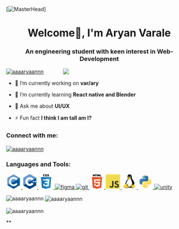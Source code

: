 [![MasterHead](https://mir-s3-cdn-cf.behance.net/project_modules/1400/34220e95746151.5e9ecde696cb0.gif)]
<h1 align="center">Welcome🌻, I'm Aryan Varale</h1>
<h3 align="center">An engineering student with keen interest in Web-Development</h3>
<img align="right" width="350" src="https://school.mangoanimate.com/wp-content/uploads/2023/06/Top-8-animated-text-gif-maker-software-for-stunning-text-animation.webp">

<p align="left"> <a href="https://github.com/ryo-ma/github-profile-trophy"><img src="https://github-profile-trophy.vercel.app/?username=aaaaryaannn" alt="aaaaryaannn" /></a> </p>

- 🔭 I’m currently working on **var/ary**

- 🌱 I’m currently learning **React native and Blender**

- 💬 Ask me about **UI/UX**

- ⚡ Fun fact **I think I am tall am I?**

<h3 align="left">Connect with me:</h3>
<p align="left">
<a href="https://instagram.com/aaaaryaannn" target="blank"><img align="center" src="https://raw.githubusercontent.com/rahuldkjain/github-profile-readme-generator/master/src/images/icons/Social/instagram.svg" alt="aaaaryaannn" height="30" width="40" /></a>
</p>

<h3 align="left">Languages and Tools:</h3>
<p align="left"> <a href="https://www.cprogramming.com/" target="_blank" rel="noreferrer"> <img src="https://raw.githubusercontent.com/devicons/devicon/master/icons/c/c-original.svg" alt="c" width="40" height="40"/> </a> <a href="https://www.w3schools.com/cpp/" target="_blank" rel="noreferrer"> <img src="https://raw.githubusercontent.com/devicons/devicon/master/icons/cplusplus/cplusplus-original.svg" alt="cplusplus" width="40" height="40"/> </a> <a href="https://www.w3schools.com/css/" target="_blank" rel="noreferrer"> <img src="https://raw.githubusercontent.com/devicons/devicon/master/icons/css3/css3-original-wordmark.svg" alt="css3" width="40" height="40"/> </a> <a href="https://www.figma.com/" target="_blank" rel="noreferrer"> <img src="https://www.vectorlogo.zone/logos/figma/figma-icon.svg" alt="figma" width="40" height="40"/> </a> <a href="https://git-scm.com/" target="_blank" rel="noreferrer"> <img src="https://www.vectorlogo.zone/logos/git-scm/git-scm-icon.svg" alt="git" width="40" height="40"/> </a> <a href="https://www.w3.org/html/" target="_blank" rel="noreferrer"> <img src="https://raw.githubusercontent.com/devicons/devicon/master/icons/html5/html5-original-wordmark.svg" alt="html5" width="40" height="40"/> </a> <a href="https://developer.mozilla.org/en-US/docs/Web/JavaScript" target="_blank" rel="noreferrer"> <img src="https://raw.githubusercontent.com/devicons/devicon/master/icons/javascript/javascript-original.svg" alt="javascript" width="40" height="40"/> </a> <a href="https://www.linux.org/" target="_blank" rel="noreferrer"> <img src="https://raw.githubusercontent.com/devicons/devicon/master/icons/linux/linux-original.svg" alt="linux" width="40" height="40"/> </a> <a href="https://www.python.org" target="_blank" rel="noreferrer"> <img src="https://raw.githubusercontent.com/devicons/devicon/master/icons/python/python-original.svg" alt="python" width="40" height="40"/> </a> <a href="https://unity.com/" target="_blank" rel="noreferrer"> <img src="https://www.vectorlogo.zone/logos/unity3d/unity3d-icon.svg" alt="unity" width="40" height="40"/> </a> </p>

<p><img align="left" src="https://github-readme-stats.vercel.app/api/top-langs?username=aaaaryaannn&show_icons=true&locale=en&layout=compact" alt="aaaaryaannn" /></p>

<p>&nbsp;<img align="center" src="https://github-readme-stats.vercel.app/api?username=aaaaryaannn&show_icons=true&locale=en" alt="aaaaryaannn" /></p>

<p><img align="center" src="https://github-readme-streak-stats.herokuapp.com/?user=aaaaryaannn&" alt="aaaaryaannn" /></p>
**
